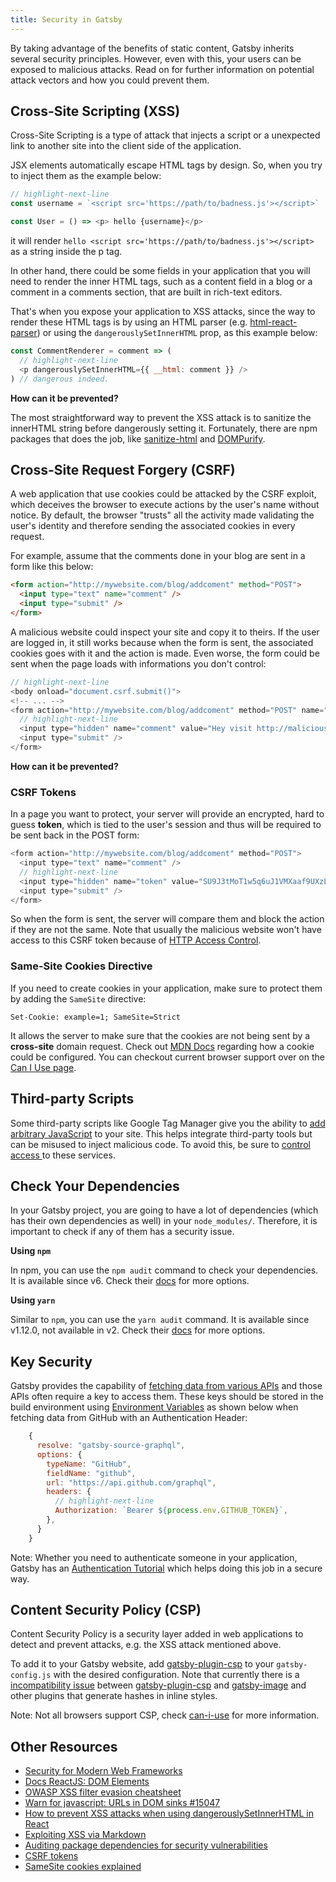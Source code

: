 ```yaml
---
title: Security in Gatsby
---
```


By taking advantage of the benefits of static content, Gatsby inherits several security principles. However, even with this, your users can be exposed to malicious attacks. Read on for further information on potential attack vectors and how you could prevent them.

## Cross-Site Scripting (XSS)

Cross-Site Scripting is a type of attack that injects a script or a unexpected link to another site into the client side of the application.

JSX elements automatically escape HTML tags by design. So, when you try to inject them as the example below:

```js
// highlight-next-line
const username = `<script src='https://path/to/badness.js'></script>`

const User = () => <p> hello {username}</p>
```

it will render `hello <script src='https://path/to/badness.js'></script>` as a string inside the p tag.

In other hand, there could be some fields in your application that you will need to render the inner HTML tags, such as a content field in a blog or a comment in a comments section, that are built in rich-text editors.

That's when you expose your application to XSS attacks, since the way to render these HTML tags is by using an HTML parser (e.g. [html-react-parser](https://github.com/remarkablemark/html-react-parser)) or using the `dangerouslySetInnerHTML` prop, as this example below:

```js
const CommentRenderer = comment => (
  // highlight-next-line
  <p dangerouslySetInnerHTML={{ __html: comment }} />
) // dangerous indeed.
```

**How can it be prevented?**

The most straightforward way to prevent the XSS attack is to sanitize the innerHTML string before dangerously setting it. Fortunately, there are npm packages that does the job, like [sanitize-html](https://www.npmjs.com/package/sanitize-html) and [DOMPurify](https://github.com/cure53/DOMPurify).

## Cross-Site Request Forgery (CSRF)

A web application that use cookies could be attacked by the CSRF exploit, which deceives the browser to execute actions by the user's name without notice. By default, the browser "trusts" all the activity made validating the user's identity and therefore sending the associated cookies in every request.

For example, assume that the comments done in your blog are sent in a form like this below:

```html
<form action="http://mywebsite.com/blog/addcoment" method="POST">
  <input type="text" name="comment" />
  <input type="submit" />
</form>
```

A malicious website could inspect your site and copy it to theirs. If the user are logged in, it still works because when the form is sent, the associated cookies goes with it and the action is made. Even worse, the form could be sent when the page loads with informations you don't control:

```js
// highlight-next-line
<body onload="document.csrf.submit()">
<!-- ... -->
<form action="http://mywebsite.com/blog/addcoment" method="POST" name="csrf" >
  // highlight-next-line
  <input type="hidden" name="comment" value="Hey visit http://maliciouswebsite.com, it's pretty nice" />
  <input type="submit" />
</form>
```

**How can it be prevented?**

### CSRF Tokens

In a page you want to protect, your server will provide an encrypted, hard to guess **token**, which is tied to the user's session and thus will be required to be sent back in the POST form:

```js
<form action="http://mywebsite.com/blog/addcoment" method="POST">
  <input type="text" name="comment" />
  // highlight-next-line
  <input type="hidden" name="token" value="SU9J3tMoT1w5q6uJ1VMXaaf9UXzLvyNd" />
  <input type="submit" />
</form>
```

So when the form is sent, the server will compare them and block the action if they are not the same. Note that usually the malicious website won't have access to this CSRF token because of [HTTP Access Control](https://developer.mozilla.org/pt-BR/docs/Web/HTTP/Headers/Access-Control-Allow-Origin).

### Same-Site Cookies Directive

If you need to create cookies in your application, make sure to protect them by adding the `SameSite` directive:

`Set-Cookie: example=1; SameSite=Strict`

It allows the server to make sure that the cookies are not being sent by a **cross-site** domain request.
Check out [MDN Docs](https://developer.mozilla.org/pt-BR/docs/Web/HTTP/Headers/Set-Cookie) regarding how a cookie could be configured. You can checkout current browser support over on the [Can I Use page](https://caniuse.com/#feat=same-site-cookie-attribute).

## Third-party Scripts

Some third-party scripts like Google Tag Manager give you the ability to [add arbitrary JavaScript](https://support.google.com/tagmanager/answer/6107167) to your site. This helps integrate third-party tools but can be misused to inject malicious code. To avoid this, be sure to [control access ](https://support.google.com/tagmanager/answer/6107011) to these services.

## Check Your Dependencies

In your Gatsby project, you are going to have a lot of dependencies (which has their own dependencies as well) in your `node_modules/`. Therefore, it is important to check if any of them has a security issue.

**Using `npm`**

In npm, you can use the `npm audit` command to check your dependencies. It is available since v6. Check their [docs](https://docs.npmjs.com/cli/audit) for more options.

**Using `yarn`**

Similar to `npm`, you can use the `yarn audit` command. It is available since v1.12.0, not available in v2. Check their [docs](https://classic.yarnpkg.com/en/docs/cli/audit/) for more options.

## Key Security

Gatsby provides the capability of [fetching data from various APIs](/docs/content-and-data/) and those APIs often require a key to access them. These keys should be stored in the build environment using [Environment Variables](/docs/environment-variables/) as shown below when fetching data from GitHub with an Authentication Header:

```js
    {
      resolve: "gatsby-source-graphql",
      options: {
        typeName: "GitHub",
        fieldName: "github",
        url: "https://api.github.com/graphql",
        headers: {
          // highlight-next-line
          Authorization: `Bearer ${process.env.GITHUB_TOKEN}`,
        },
      }
    }
```

Note: Whether you need to authenticate someone in your application, Gatsby has an [Authentication Tutorial](/tutorial/authentication-tutorial) which helps doing this job in a secure way.

## Content Security Policy (CSP)

Content Security Policy is a security layer added in web applications to detect and prevent attacks, e.g. the XSS attack mentioned above.

To add it to your Gatsby website, add [gatsby-plugin-csp](/packages/gatsby-plugin-csp/) to your `gatsby-config.js` with the desired configuration. Note that
currently there is a [incompatibility issue](https://github.com/gatsbyjs/gatsby/issues/10890) between [gatsby-plugin-csp](/packages/gatsby-plugin-csp/) and [gatsby-image](/packages/gatsby-image) and other plugins that generate hashes in inline styles.

Note: Not all browsers support CSP, check [can-i-use](https://caniuse.com/#feat=mdn-http_headers_csp_content-security-policy) for more information.

## Other Resources

- [Security for Modern Web Frameworks](https://www.gatsbyjs.org/blog/2019-04-06-security-for-modern-web-frameworks/)
- [Docs ReactJS: DOM Elements](https://reactjs.org/docs/dom-elements.html#dangerouslysetinnerhtml)
- [OWASP XSS filter evasion cheatsheet](https://owasp.org/www-community/xss-filter-evasion-cheatsheet)
- [Warn for javascript: URLs in DOM sinks #15047](https://github.com/facebook/react/pull/15047)
- [How to prevent XSS attacks when using dangerouslySetInnerHTML in React](https://medium.com/@Jam3/how-to-prevent-xss-attacks-when-using-dangerouslysetinnerhtml-in-react-f669f778cebb)
- [Exploiting XSS via Markdown](https://medium.com/taptuit/exploiting-xss-via-markdown-72a61e774bf8)
- [Auditing package dependencies for security vulnerabilities](https://docs.npmjs.com/auditing-package-dependencies-for-security-vulnerabilities)
- [CSRF tokens](https://portswigger.net/web-security/csrf/tokens)
- [SameSite cookies explained](https://web.dev/samesite-cookies-explained/)
